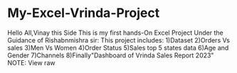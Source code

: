 # My-Excel-Vrinda-Project
Hello All,Vinay this Side
This is my first hands-On Excel Project Under the Guidance of Rishabnmishra sir:
This project includes:
1)Dataset
2)Orders Vs sales
3)Men Vs Women
4)Order Status
5)Sales top 5 states data
6)Age and Gender
7)Channels 
8)Finally"Dashboard of Vrinda Sales Report 2023"
NOTE:
 View raw

